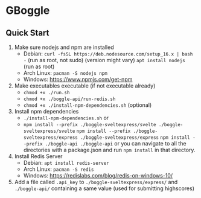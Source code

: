 # GBoggle

## Quick Start

1. Make sure nodejs and npm are installed
   - Debian: `curl -fsSL https://deb.nodesource.com/setup_16.x | bash -` (run as root, not sudo) (version might vary)
     `apt install nodejs` (run as root)
   - Arch Linux: `pacman -S nodejs npm`
   - Windows: https://www.npmjs.com/get-npm
2. Make executables executable (if not executable already)
   - `chmod +x ./run.sh`
   - `chmod +x ./boggle-api/run-redis.sh`
   - `chmod +x ./install-npm-dependencies.sh` (optional)
3. Install npm dependencies
   - `./install-npm-dependencies.sh`
     or
   - `npm install --prefix ./boggle-sveltexpress/svelte ./boggle-sveltexpress/svelte`
     `npm install --prefix ./boggle-sveltexpress/express ./boggle-sveltexpress/express`
     `npm install --prefix ./boggle-api ./boggle-api`
     or you can navigate to all the directories with a package.json and run `npm install` in that directory.
4. Install Redis Server
   - Debian: `apt install redis-server`
   - Arch Linux: `pacman -S redis`
   - Windows: https://redislabs.com/blog/redis-on-windows-10/
5. Add a file called `.api_key` to `./boggle-sveltexpress/express/` and `./boggle-api/` containing a same value (used for submitting highscores)

